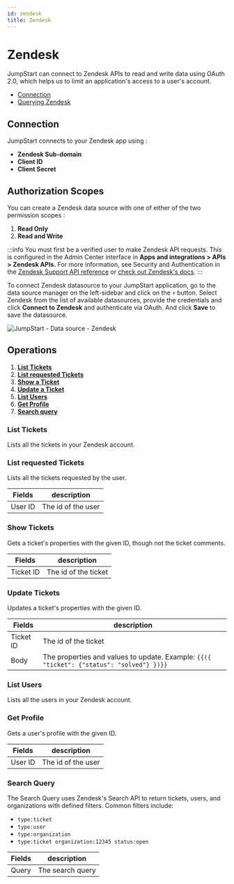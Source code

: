 ```yaml
---
id: zendesk
title: Zendesk
---
```


# Zendesk

JumpStart can connect to Zendesk APIs to read and write data using OAuth 2.0, which helps us to limit an application's access to a user's account.

- [Connection](#connection)
- [Querying Zendesk](#querying-zendesk)

## Connection

JumpStart connects to your Zendesk app using :

- **Zendesk Sub-domain**
- **Client ID**
- **Client Secret**

## Authorization Scopes

You can create a Zendesk data source with one of either of the two permission scopes :

1. **Read Only**
2. **Read and Write**

:::info
You must first be a verified user to make Zendesk API requests. This is configured in the Admin Center interface in **Apps and integrations > APIs > Zendesk APIs.** For more information, see Security and Authentication in the [Zendesk Support API reference](https://developer.zendesk.com/api-reference/ticketing/introduction/#security-and-authentication) or [check out Zendesk's docs](https://support.zendesk.com/hc/en-us/articles/4408845965210).
:::

To connect Zendesk datasource to your JumpStart application, go to the data source manager on the left-sidebar and click on the `+` button. Select Zendesk from the list of available datasources, provide the credentials and click **Connect to Zendesk** and authenticate via OAuth. And click **Save** to save the datasource.

<div style={{textAlign: 'center'}}>

![JumpStart - Data source - Zendesk](/img/datasource-reference/zendesk/zendesk-v2.gif)

</div>

## Operations

1. **[List Tickets](/docs/data-sources/zendesk#list-tickets)**
2. **[List requested Tickets](/docs/data-sources/zendesk#list-requested-tickets)**
3. **[Show a Ticket](/docs/data-sources/zendesk#show-tickets)**
4. **[Update a Ticket](/docs/data-sources/zendesk#update-tickets)**
5. **[List Users](/docs/data-sources/zendesk#list-users)**
6. **[Get Profile](/docs/data-sources/zendesk#get-profile)**
7. **[Search query](/docs/data-sources/zendesk#search-query)**

### List Tickets

Lists all the tickets in your Zendesk account.

### List requested Tickets

Lists all the tickets requested by the user.

| Fields  | description        |
| ------- | ------------------ |
| User ID | The id of the user |

### Show Tickets

Gets a ticket's properties with the given ID, though not the ticket comments.

| Fields    | description          |
| --------- | -------------------- |
| Ticket ID | The id of the ticket |

### Update Tickets

Updates a ticket's properties with the given ID.

| Fields    | description                                                                              |
| --------- | ---------------------------------------------------------------------------------------- |
| Ticket ID | The id of the ticket                                                                     |
| Body      | The properties and values to update. Example: `{{({ "ticket": {"status": "solved"} })}}` |

### List Users

Lists all the users in your Zendesk account.

### Get Profile

Gets a user's profile with the given ID.

| Fields  | description        |
| ------- | ------------------ |
| User ID | The id of the user |

### Search Query

The Search Query uses Zendesk's Search API to return tickets, users, and organizations with defined filters.
Common filters include:

- `type:ticket`
- `type:user`
- `type:organization`
- `type:ticket organization:12345 status:open`

| Fields | description      |
| ------ | ---------------- |
| Query  | The search query |
